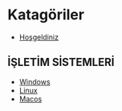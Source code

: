 # Katagöriler

* [Hoşgeldiniz](README.md)

## İŞLETİM SİSTEMLERİ

* [Windows](isletim-sistemleri/windows.md)
* [Linux](isletim-sistemleri/linux.md)
* [Macos](isletim-sistemleri/macos.md)
